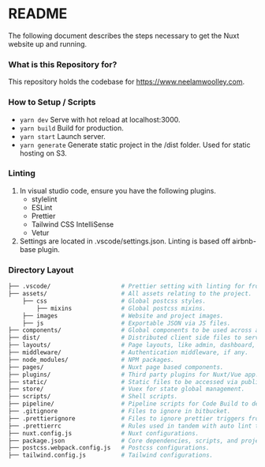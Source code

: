 # README

The following document describes the steps necessary to get the Nuxt website up and running.

### What is this Repository for?

This repository holds the codebase for https://www.neelamwoolley.com.

### How to Setup / Scripts
-   `yarn dev` Serve with hot reload at localhost:3000.
-   `yarn build` Build for production.
-   `yarn start` Launch server.
-   `yarn generate` Generate static project in the /dist folder. Used for static hosting on S3.

### Linting

1. In visual studio code, ensure you have the following plugins.
    - stylelint
    - ESLint
    - Prettier
    - Tailwind CSS IntelliSense
    - Vetur
2. Settings are located in .vscode/settings.json. Linting is based off airbnb-base plugin.

### Directory Layout
```bash
├── .vscode/                    # Prettier setting with linting for front-end/back-end.
├── assets/                     # All assets relating to the project.
    ├── css                     # Global postcss styles. 
        ├── mixins              # Global postcss mixins.
    ├── images                  # Website and project images.
    ├── js                      # Exportable JSON via JS files.
├── components/                 # Global components to be used across all page components.
├── dist/                       # Distributed client side files to serve for static hosting.
├── layouts/                    # Page layouts, like admin, dashboard, login, etc.
├── middleware/                 # Authentication middleware, if any.
├── node_modules/               # NPM packages.
├── pages/                      # Nuxt page based components.
├── plugins/                    # Third party plugins for Nuxt/Vue app.
├── static/                     # Static files to be accessed via public routes.
├── store/                      # Vuex for state global management.
├── scripts/                    # Shell scripts.
├── pipeline/                   # Pipeline scripts for Code Build to deploy to S3.
├── .gitignore                  # Files to ignore in bitbucket.
├── .prettierignore             # Files to ignore prettier triggers from.
├── .prettierrc                 # Rules used in tandem with auto lint to ensure prettier tabs when developing.
├── nuxt.config.js              # Nuxt configurations.
├── package.json                # Core dependencies, scripts, and project details.
├── postcss.webpack.config.js   # Postcss configurations.
├── tailwind.config.js          # Tailwind configurations.
